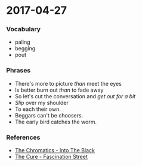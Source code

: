 # 2017-04-27

### Vocabulary
- paling
- begging
- pout

### Phrases

- There's more to picture *than* meet the eyes
- Is better burn out *than* to fade away
- So let's cut the conversation and *get out for a bit*
- *Slip* over my shoulder
- To each their own.
- Beggars can't be choosers.
- The early bird catches the worm.

### References
- [The Chromatics - Into The Black](http://www.metrolyrics.com/into-the-black-lyrics-the-chromatics.html)
- [The Cure - Fascination Street](http://www.metrolyrics.com/fascination-street-lyrics-the-cure.html)

